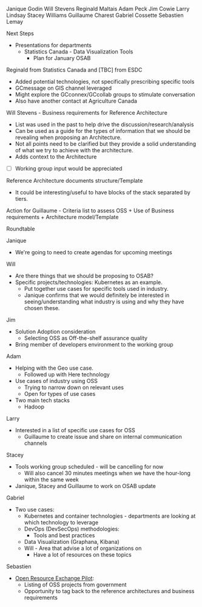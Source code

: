 Janique Godin
Will Stevens
Reginald Maltais
Adam Peck
Jim Cowie
Larry Lindsay
Stacey Williams
Guillaume Charest
Gabriel Cossette
Sebastien Lemay

Next Steps
* Presentations for departments
  * Statistics Canada - Data Visualization Tools
    * Plan for January OSAB

Reginald from Statistics Canada and [TBC] from ESDC
* Added potential technologies, not specifically prescribing specific tools
* GCmessage on GIS channel leveraged
* Might explore the GCconnex/GCcollab groups to stimulate conversation
* Also have another contact at Agriculture Canada

Will Stevens - Business requirements for Reference Architecture
* List was used in the past to help drive the discussion/research/analysis
* Can be used as a guide for the types of information that we should be revealing when proposing an Architecture.
* Not all points need to be clarified but they provide a solid understanding of what we try to achieve with the architecture.
* Adds context to the Architecture
* [ ] Working group input would be appreciated

Reference Architecture documents structure/Template
* It could be interesting/useful to have blocks of the stack separated by tiers.

Action for Guillaume - Criteria list to assess OSS + Use of Business requirements + Architecture model/Template

Roundtable

Janique

* We're going to need to create agendas for upcoming meetings

Will

* Are there things that we should be proposing to OSAB?
* Specific projects/technologies: Kubernetes as an example.
  * Put together use cases for specific tools used in industry.
  * Janique confirms that we would definitely be interested in seeing/understanding what industry is using and why they have chosen these.

Jim

* Solution Adoption consideration
  * Selecting OSS as Off-the-shelf assurance quality
* Bring member of developers environment to the working group

Adam

* Helping with the Geo use case.
  * Followed up with Here technology
* Use cases of industry using OSS
  * Trying to narrow down on relevant uses
  * Open for types of use cases
* Two main tech stacks
  * Hadoop

Larry

* Interested in a list of specific use cases for OSS
  * Guillaume to create issue and share on internal communication channels

Stacey

* Tools working group scheduled - will be cancelling for now
  * Will also cancel 30 minutes meetings when we have the hour-long within the same week
* Janique, Stacey and Guillaume to work on OSAB update

Gabriel

* Two use cases:
  * Kubernetes and container technologies - departments are looking at which technology to leverage
  * DevOps (DevSecOps) methodologies:
    * Tools and best practices
  * Data Visualization (Graphana, Kibana)
  * Will - Area that advise a lot of organizations on
    * Have a lot of resources on these topics

Sebastien

* [Open Resource Exchange Pilot](https://github.com/canada-ca/ore-ero):
  * Listing of OSS projects from government
  * Opportunity to tag back to the reference architectures and business requirements
